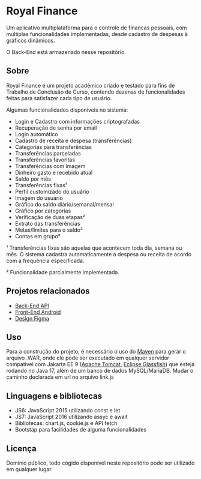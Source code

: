 # Royal Finance

Um aplicativo multiplataforma 
para o controle de financas pessoais,
com multiplas funcionalidades implementadas,
desde cadastro de despesas à gráficos dinâmicos.

O Back-End está armazenado nesse repositório.

## Sobre

Royal Finance é um projeto acadêmico criado e testado
para fins de Trabalho de Conclusão de Curso, contendo dezenas
de funcionalidades feitas para satisfazer cada tipo de usuário.

Algumas funcionalidades disponíveis no sistema:
- Login e Cadastro com informações criptografadas
- Recuperação de senha por email
- Login automático
- Cadastro de receita e despesa (transferências)
- Categorias para transferências
- Transferências parceladas
- Transferências favoritas
- Transferências com imagem
- Dinheiro gasto e recebido atual
- Saldo por mês
- Transferências fixas¹
- Perfil customizado do usuário
- Imagem do usuário
- Gráfico do saldo diário/semanal/mensal
- Gráfico por categorias
- Verificação de duas etapas²
- Extrato das transferências
- Metas/limites para o saldo²
- Contas em grupo²

¹ Transferências fixas são aquelas que acontecem toda
dia, semana ou mês. O sistema cadastra automaticamente
a despesa ou receita de acordo com a frequência especificada.

² Funcionalidade parcialmente implementada.

## Projetos relacionados

- [Back-End API](https://github.com/Thiago9x/Projeto-Financias-TCC)
- [Front-End Android](https://github.com/thiagoJoseB/RoyalApp)
- [Design Figma](https://www.figma.com/file/yuXiTWSRzPmPKzbKeQienQ/Finanças-pessoais?node-id=0%3A1)

## Uso

Para a construção do projeto, é necessário o uso do 
[Maven](https://maven.apache.org/) para gerar o arquivo
.WAR, onde ele pode ser executado em qualquer servidor 
compatível com Jakarta EE 9
([Apache Tomcat](https://tomcat.apache.org/),
[Eclipse Glassfish](https://glassfish.org/)) que esteja
rodando no Java 17, além de um banco de dados MySQL/MariaDB.
Mudar o caminho declarada em url no arquivo link.js 

## Linguagens e bibliotecas

- JS6: JavaScript 2015 utilizando const e let
- JS7: JavaScript 2016 utilizando assyc e await
- Bibliotecas: chart.js, cookie.js e API fetch
- Bootstap para facilidades de alguma funcionalidades

## Licença

Domínio público, todo cógido disponível neste repositório 
pode ser utilizado em qualquer lugar.
